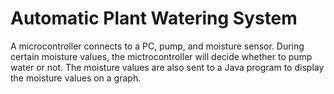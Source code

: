 # Automatic Plant Watering System
 A microcontroller connects to a PC, pump, and moisture sensor. During certain moisture values, the mictrocontroller will decide whether to pump water or not. The moisture values are also sent to a Java program to display the moisture values on a graph.
